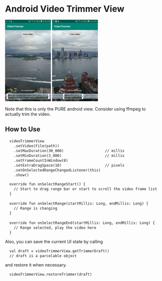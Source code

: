 # Android Video Trimmer View

<img src="/screenshots/screenshot_1.png" width="30%"> <img src="/screenshots/screenshot_2.png" width="30%">

Note that this is only the PURE android view. Consider using ffmpeg to actually trim the video.

## How to Use
```
  videoTrimmerView
    .setVideo(File(path))
    .setMaxDuration(30_000)                   // millis
    .setMinDuration(3_000)                    // millis
    .setFrameCountInWindow(8)
    .setExtraDragSpace(10)                    // pixels
    .setOnSelectedRangeChangedListener(this)
    .show()
```

```
  override fun onSelectRangeStart() {
    // Start to drag range bar or start to scroll the video frame list
  }

  override fun onSelectRange(startMillis: Long, endMillis: Long) {
    // Range is changing
  }

  override fun onSelectRangeEnd(startMillis: Long, endMillis: Long) {
    // Range selected, play the video here
  }
```

Also, you can save the current UI state by calling 
```
  val draft = videoTrimmerView.getTrimmerDraft()
  // draft is a parcelable object
```
and restore it when necessary.
```
  videoTrimmerView.restoreTrimmer(draft)
```
